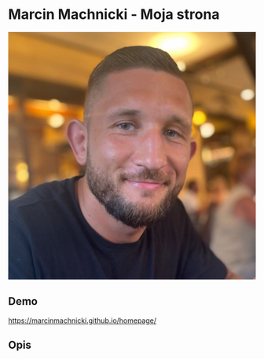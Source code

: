 # Marcin Machnicki - Moja strona
![Marcin](https://raw.githubusercontent.com/MarcinMachnicki/homepage/main/images/ja.jpg)

## Demo

https://marcinmachnicki.github.io/homepage/

## Opis
